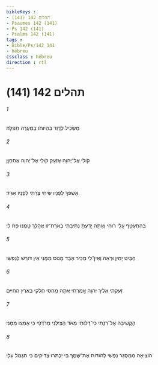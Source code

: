 ```yaml
---
bibleKeys : 
- תהלים 142 (141)
- Psaumes 142 (141)
- Ps 142 (141)
- Psalms 142 (141)
tags : 
- Bible/Ps/142_141
- hébreu
cssclass : hébreu
direction : rtl
---
```


# תהלים 142 (141)

###### 1
מַשְׂכִּיל לְדָוִד בִּהְיֹותֹו בַמְּעָרָה תְפִלָּה׃
###### 2
קֹולִי אֶל־יְהוָה אֶזְעָק קֹולִי אֶל־יְהוָה אֶתְחַןָּן׃
###### 3
אֶשְׁפֹּךְ לְפָנָיו שִׂיחִי צָרָתִי לְפָנָיו אַגִּיד׃
###### 4
בְּהִתְעַטֵּף עָלַי רוּחִי וְאַתָּה יָדַעְתָּ נְתִיבָתִי בְּאֹרַח־זוּ אֲהַלֵּךְ טָמְנוּ פַח לִי׃
###### 5
הַבֵּיט יָמִין וּרְאֵה וְאֵין־לִי מַכִּיר אָבַד מָנֹוס מִמֶּנִּי אֵין דֹּורֵשׁ לְנַפְשִׁי׃
###### 6
זָעַקְתִּי אֵלֶיךָ יְהוָה אָמַרְתִּי אַתָּה מַחְסִי חֶלְקִי בְּאֶרֶץ הַחַיִּים׃
###### 7
הַקְשִׁיבָה אֶל־רִנָּתִי כִּי־דַלֹּותִי מְאֹד הַצִּילֵנִי מֵרֹדְפַי כִּי אָמְצוּ מִמֶּנִּי׃
###### 8
הֹוצִיאָה מִמַּסְגֵּר נַפְשִׁי לְהֹודֹות אֶת־שְׁמֶךָ בִּי יַכְתִּרוּ צַדִּיקִים כִּי תִגְמֹל עָלָי׃
